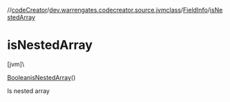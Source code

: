 //[codeCreator](../../../index.md)/[dev.warrengates.codecreator.source.jvmclass](../index.md)/[FieldInfo](index.md)/[isNestedArray](is-nested-array.md)

# isNestedArray

[jvm]\

[Boolean](https://docs.oracle.com/javase/8/docs/api/java/lang/Boolean.html)[isNestedArray](is-nested-array.md)()

Is nested array
